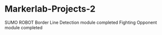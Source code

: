 # Markerlab-Projects-2
SUMO ROBOT 
Border Line Detection module completed
Fighting Opponent module completed
